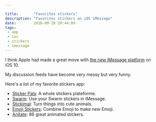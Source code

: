 ```yaml
---

title:       "Favorites stickers"
description: "Favorites stickers on iOS iMessage"
date:        2016-09-20 20:44:09
tags:
 - app
 - ios
 - stickers
 - imessage
---
```


I think Apple had made a great move with [the new iMessage platform](https://www.macstories.net/stories/ios-10-the-macstories-review/13/#imessage-as-a-platform "iMessage as a Platform on MacStories") on iOS 10.

My discussion feeds have become very messy but very funny.

Here's a list of my favorite stickers app:

- [Sticker Pals](https://itunes.apple.com/ch/app/sticker-pals-animate-your/id1128233487?mt=8 "Sticker Pals in iTunes"): A whole stickers plateforme.
- [Swarm](https://www.swarmapp.com/ "Swarm website"): Use your Swarm stickers in iMessage.
- [Stickimal](https://itunes.apple.com/ch/app/stickimal-by-yatatoy/id1148932526?mt=8 "Stickimal on iTunes"): Turn things into cute animals.
- [Emoji Stickers](http://www.raulriera.com/emoji "Emoji Stickers website"): Combine Emoji to make new Emoji.
- [Anitate](https://itunes.apple.com/ch/app/anitate-86-animated-stickers/id1149241845?mt=8 "Anitate on iTunes"): 86 great animated stickers.

